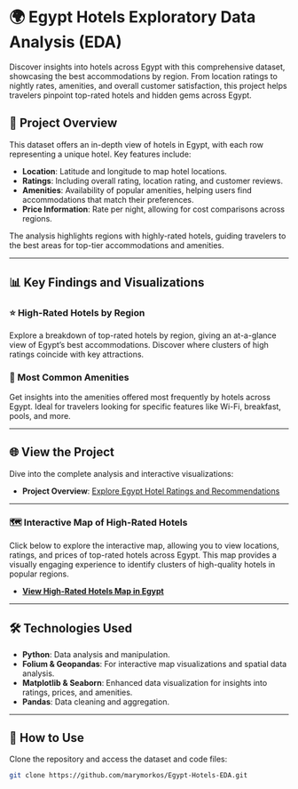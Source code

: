 # 🌍 Egypt Hotels Exploratory Data Analysis (EDA)

Discover insights into hotels across Egypt with this comprehensive dataset, showcasing the best accommodations by region. From location ratings to nightly rates, amenities, and overall customer satisfaction, this project helps travelers pinpoint top-rated hotels and hidden gems across Egypt.

## 📑 Project Overview

This dataset offers an in-depth view of hotels in Egypt, with each row representing a unique hotel. Key features include:
- **Location**: Latitude and longitude to map hotel locations.
- **Ratings**: Including overall rating, location rating, and customer reviews.
- **Amenities**: Availability of popular amenities, helping users find accommodations that match their preferences.
- **Price Information**: Rate per night, allowing for cost comparisons across regions.

The analysis highlights regions with highly-rated hotels, guiding travelers to the best areas for top-tier accommodations and amenities.

---

## 📊 Key Findings and Visualizations

### ⭐ High-Rated Hotels by Region
Explore a breakdown of top-rated hotels by region, giving an at-a-glance view of Egypt’s best accommodations. Discover where clusters of high ratings coincide with key attractions.

### 🏨 Most Common Amenities
Get insights into the amenities offered most frequently by hotels across Egypt. Ideal for travelers looking for specific features like Wi-Fi, breakfast, pools, and more.

---

## 🌐 View the Project

Dive into the complete analysis and interactive visualizations:

- **Project Overview**: [Explore Egypt Hotel Ratings and Recommendations](https://marymorkos.github.io/Egypt-Hotels-EDA/)

---

### 🗺️ Interactive Map of High-Rated Hotels

Click below to explore the interactive map, allowing you to view locations, ratings, and prices of top-rated hotels across Egypt. This map provides a visually engaging experience to identify clusters of high-quality hotels in popular regions.

- **[View High-Rated Hotels Map in Egypt](https://marymorkos.github.io/Egypt-Hotels-EDA/High_Rated_Hotels_Map.html)**

---

## 🛠️ Technologies Used

- **Python**: Data analysis and manipulation.
- **Folium & Geopandas**: For interactive map visualizations and spatial data analysis.
- **Matplotlib & Seaborn**: Enhanced data visualization for insights into ratings, prices, and amenities.
- **Pandas**: Data cleaning and aggregation.

---

## 📝 How to Use

Clone the repository and access the dataset and code files:
```bash
git clone https://github.com/marymorkos/Egypt-Hotels-EDA.git
